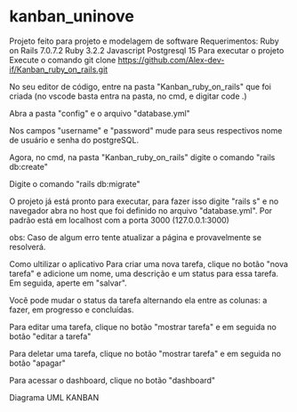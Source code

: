 # kanban_uninove
Projeto feito para projeto e modelagem de software
Requerimentos:
Ruby on Rails 7.0.7.2
Ruby 3.2.2
Javascript
Postgresql 15
Para executar o projeto
Execute o comando git clone https://github.com/Alex-dev-if/Kanban_ruby_on_rails.git

No seu editor de código, entre na pasta "Kanban_ruby_on_rails" que foi criada (no vscode basta entra na pasta, no cmd, e digitar code .)

Abra a pasta "config" e o arquivo "database.yml"

Nos campos "username" e "password" mude para seus respectivos nome de usuário e senha do postgreSQL.

Agora, no cmd, na pasta "Kanban_ruby_on_rails" digite o comando "rails db:create"

Digite o comando "rails db:migrate"

O projeto já está pronto para executar, para fazer isso digite "rails s" e no navegador abra no host que foi definido no arquivo "database.yml". Por padrão está em localhost com a porta 3000 (127.0.0.1:3000)

obs: Caso de algum erro tente atualizar a página e provavelmente se resolverá.

Como ultilizar o aplicativo
Para criar uma nova tarefa, clique no botão "nova tarefa" e adicione um nome, uma descrição e um status para essa tarefa. Em seguida, aperte em "salvar".

Você pode mudar o status da tarefa alternando ela entre as colunas: a fazer, em progresso e concluídas.

Para editar uma tarefa, clique no botão "mostrar tarefa" e em seguida no botão "editar a tarefa"

Para deletar uma tarefa, clique no botão "mostrar tarefa" e em seguida no botão "apagar"

Para acessar o dashboard, clique no botão "dashboard"

Diagrama UML
KANBAN
